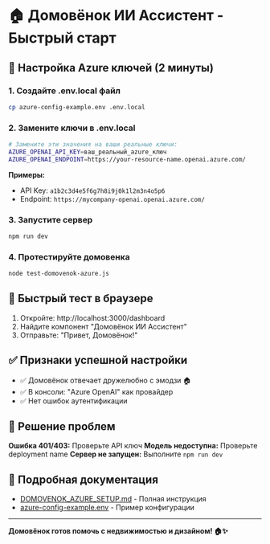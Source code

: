# 🏠 Домовёнок ИИ Ассистент - Быстрый старт

## 🚀 Настройка Azure ключей (2 минуты)

### 1. Создайте .env.local файл
```bash
cp azure-config-example.env .env.local
```

### 2. Замените ключи в .env.local
```bash
# Замените эти значения на ваши реальные ключи:
AZURE_OPENAI_API_KEY=ваш_реальный_azure_ключ
AZURE_OPENAI_ENDPOINT=https://your-resource-name.openai.azure.com/
```

**Примеры:**
- API Key: `a1b2c3d4e5f6g7h8i9j0k1l2m3n4o5p6`
- Endpoint: `https://mycompany-openai.openai.azure.com/`

### 3. Запустите сервер
```bash
npm run dev
```

### 4. Протестируйте домовенка
```bash
node test-domovenok-azure.js
```

## 🎯 Быстрый тест в браузере

1. Откройте: http://localhost:3000/dashboard
2. Найдите компонент "Домовёнок ИИ Ассистент"
3. Отправьте: "Привет, Домовёнок!"

## ✅ Признаки успешной настройки

- ✅ Домовёнок отвечает дружелюбно с эмодзи 🏠
- ✅ В консоли: "Azure OpenAI" как провайдер
- ✅ Нет ошибок аутентификации

## 🚨 Решение проблем

**Ошибка 401/403:** Проверьте API ключ
**Модель недоступна:** Проверьте deployment name
**Сервер не запущен:** Выполните `npm run dev`

## 📖 Подробная документация

- [DOMOVENOK_AZURE_SETUP.md](DOMOVENOK_AZURE_SETUP.md) - Полная инструкция
- [azure-config-example.env](azure-config-example.env) - Пример конфигурации

---

**Домовёнок готов помочь с недвижимостью и дизайном! 🏠✨** 